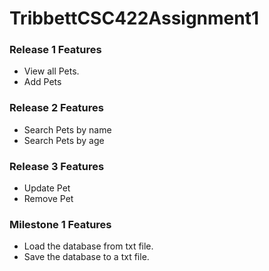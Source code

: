# TribbettCSC422Assignment1

### Release 1 Features

- View all Pets.
- Add Pets

### Release 2 Features

- Search Pets by name
- Search Pets by age

### Release 3 Features

- Update Pet
- Remove Pet

### Milestone 1 Features

- Load the database from txt file.
- Save the database to a txt file. 
